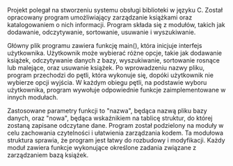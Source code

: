 Projekt polegał na stworzeniu systemu obsługi biblioteki w języku C. Został opracowany program umożliwiający zarządzanie książkami oraz katalogowaniem o nich informacji. Program składa się z modułów, takich jak dodawanie, odczytywanie, sortowanie, usuwanie i wyszukiwanie.

Główny plik programu zawiera funkcję main(), która inicjuje interfejs użytkownika. Użytkownik może wybierać różne opcje, takie jak dodawanie książek, odczytywanie danych z bazy, wyszukiwanie, sortowanie rosnące lub malejące, oraz usuwanie książek. Po wprowadzeniu nazwy pliku, program przechodzi do pętli, która wykonuje się, dopóki użytkownik nie wybierze opcji wyjścia. W każdym obiegu pętli, na podstawie wyboru użytkownika, program wywołuje odpowiednie funkcje zaimplementowane w innych modułach.

Zastosowane parametry funkcji to "nazwa", będąca nazwą pliku bazy danych, oraz "nowa", będąca wskaźnikiem na tablicę struktur, do której zostaną zapisane odczytane dane. Program został podzielony na moduły w celu zachowania czytelności i ułatwienia zarządzania kodem. Ta modułowa struktura sprawia, że program jest łatwy do rozbudowy i modyfikacji. Każdy moduł zawiera funkcje wykonujące określone zadania związane z zarządzaniem bazą książek.
